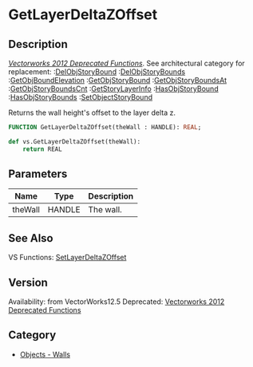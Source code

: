 # GetLayerDeltaZOffset

## Description
_[Vectorworks 2012 Deprecated Functions](../../Common/Versions/Vectorworks%202012.md)_. See architectural category for replacement:
:[DelObjStoryBound](DelObjStoryBound.md)
:[DelObjStoryBounds](DelObjStoryBounds.md)
:[GetObjBoundElevation](GetObjBoundElevation.md)
:[GetObjStoryBound](GetObjStoryBound.md)
:[GetObjStoryBoundsAt](GetObjStoryBoundsAt.md)
:[GetObjStoryBoundsCnt](GetObjStoryBoundsCnt.md)
:[GetStoryLayerInfo](GetStoryLayerInfo.md)
:[HasObjStoryBound](HasObjStoryBound.md)
:[HasObjStoryBounds](HasObjStoryBounds.md)
:[SetObjectStoryBound](SetObjectStoryBound.md)

Returns the wall height's offset to the layer delta z.

```pascal
FUNCTION GetLayerDeltaZOffset(theWall : HANDLE): REAL;
```

```python
def vs.GetLayerDeltaZOffset(theWall):
    return REAL
```

## Parameters
|Name|Type|Description|
|---|---|---|
|theWall|HANDLE|The wall.|

## See Also
VS Functions:
[SetLayerDeltaZOffset](SetLayerDeltaZOffset.md)

## Version
Availability: from VectorWorks12.5
Deprecated: [Vectorworks 2012 Deprecated Functions](../../Common/Versions/Vectorworks%202012.md)

## Category
* [Objects - Walls](../Categories/Objects%20-%20Walls.md)
